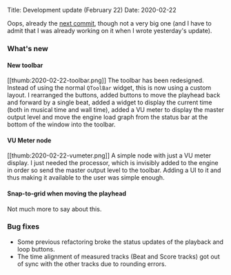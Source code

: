 Title: Development update (February 22)
Date: 2020-02-22

Oops, already the [next
commit](https://github.com/odahoda/noisicaa/commit/8fd99a2ef97b1dc89ac517d857db80f0dd8f2383), though
not a very big one (and I have to admit that I was already working on it when I wrote yesterday's
update).

### What's new

#### New toolbar

[[thumb:2020-02-22-toolbar.png]] The toolbar has been redesigned. Instead of using the normal
`QToolBar` widget, this is now using a custom layout. I rearranged the buttons, added buttons to
move the playhead back and forward by a single beat, added a widget to display the current time
(both in musical time and wall time), added a VU meter to display the master output level and move
the engine load graph from the status bar at the bottom of the window into the toolbar.

#### VU Meter node

[[thumb:2020-02-22-vumeter.png]] A simple node with just a VU meter display. I just needed the
processor, which is invisibly added to the engine in order so send the master output level to the
toolbar. Adding a UI to it and thus making it available to the user was simple enough.

#### Snap-to-grid when moving the playhead

Not much more to say about this.

### Bug fixes

* Some previous refactoring broke the status updates of the playback and loop buttons.
* The time alignment of measured tracks (Beat and Score tracks) got out of sync with the other
  tracks due to rounding errors.
